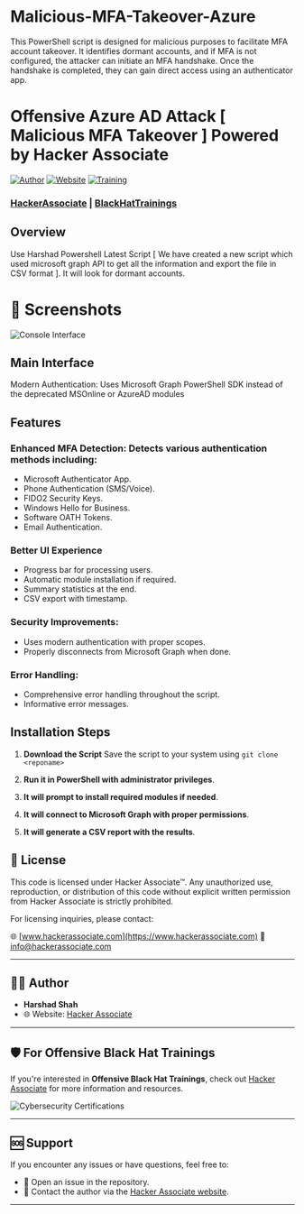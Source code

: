 # Malicious-MFA-Takeover-Azure
This PowerShell script is designed for malicious purposes to facilitate MFA account takeover. It identifies dormant accounts, and if MFA is not configured, the attacker can initiate an MFA handshake. Once the handshake is completed, they can gain direct access using an authenticator app.

# Offensive Azure AD Attack [ Malicious MFA Takeover ] Powered by Hacker Associate 

[![Author](https://img.shields.io/badge/Author-Harshad%20Shah-blue.svg)](https://hackerassociate.com)
[![Website](https://img.shields.io/badge/Website-hackerassociate.com-green.svg)](https://hackerassociate.com)
[![Training](https://img.shields.io/badge/Training-blackhattrainings.com-red.svg)](https://blackhattrainings.com)

### [HackerAssociate](https://hackerassociate.com) | [BlackHatTrainings](https://blackhattrainings.com)

## Overview
Use Harshad Powershell Latest Script [ We  have created a new script which used microsoft graph API to get all the information and export  the file in CSV format ]. It will look for dormant accounts.

# 📸 Screenshots

![Console Interface](https://github.com/hackerassociate/Malicious-MFA-Takeover-Azure/blob/main/Malicious-MFA-Takeover.png)

## Main Interface

Modern Authentication: Uses Microsoft Graph PowerShell SDK instead of the deprecated MSOnline or AzureAD modules



## Features

### Enhanced MFA Detection: Detects various authentication methods including:
- Microsoft Authenticator App.
- Phone Authentication (SMS/Voice).
- FIDO2 Security Keys.
- Windows Hello for Business.
- Software OATH Tokens.
- Email Authentication.

### Better UI Experience 

- Progress bar for processing users.
- Automatic module installation if required.
- Summary statistics at the end.
- CSV export with timestamp.

### Security Improvements:

- Uses modern authentication with proper scopes.
- Properly disconnects from Microsoft Graph when done.

### Error Handling:

- Comprehensive error handling throughout the script.
- Informative error messages.


## Installation Steps

1. **Download the Script**
   Save the script to your system using `git clone <reponame>`


2. **Run it in PowerShell with administrator privileges**.

3. **It will prompt to install required modules if needed**.

4. **It will connect to Microsoft Graph with proper permissions**.

5. **It will generate a CSV report with the results**.

## 📜 License
This code is licensed under Hacker Associate™. Any unauthorized use, reproduction, or distribution of this code without explicit written permission from Hacker Associate is strictly prohibited. 

For licensing inquiries, please contact:

🌐 [www.hackerassociate.com](https://www.hackerassociate.com)
📧 info@hackerassociate.com

---

## 👨‍💻 Author

- **Harshad Shah**
- 🌐 Website: [Hacker Associate](https://www.hackerassociate.com)
  
---

## 🛡️ For Offensive Black Hat Trainings

If you're interested in **Offensive Black Hat Trainings**, check out [Hacker Associate](https://www.hackerassociate.com) for more information and resources.

![Cybersecurity Certifications](https://github.com/hackerassociate/json-analyzer-for-pentester/blob/main/certification.png)

---

## 🆘 Support

If you encounter any issues or have questions, feel free to:
- 🐛 Open an issue in the repository.
- 📧 Contact the author via the [Hacker Associate website](https://www.hackerassociate.com).

---


